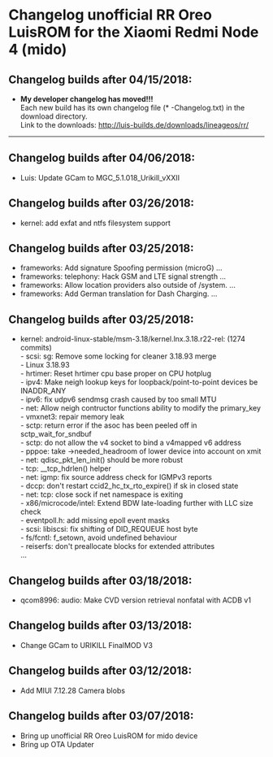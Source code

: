 <h1>Changelog unofficial RR Oreo LuisROM for the Xiaomi Redmi Node 4 (mido)</h1>
<p></p>
<h2>Changelog builds after 04/15/2018:</h2>
<ul>
  <li><b>My developer changelog has moved!!!</b><br> 
    Each new build has its own changelog file (* -Changelog.txt) in the download directory.<br>
    Link to the downloads: <a href="http://luis-builds.de/downloads/lineageos/rr/" target="_blank">http://luis-builds.de/downloads/lineageos/rr/</a>
  </li>
</ul>
<hr>

<h2>Changelog builds after 04/06/2018:</h2>
<ul>
  <li>Luis: Update GCam to MGC_5.1.018_Urikill_vXXII</li>
</ul>

<h2>Changelog builds after 03/26/2018:</h2>
<ul>
  <li>kernel: add exfat and ntfs filesystem support</li>
</ul>

<h2>Changelog builds after 03/25/2018:</h2>
<ul>
  <li>frameworks: Add signature Spoofing permission (microG) …</li>
  <li>frameworks: telephony: Hack GSM and LTE signal strength  …</li>
  <li>frameworks: Allow location providers also outside of /system.  …</li>
  <li>frameworks: Add German translation for Dash Charging.  …</li>
</ul>

<h2>Changelog builds after 03/25/2018:</h2>
<ul>
<li>kernel: android-linux-stable/msm-3.18/kernel.lnx.3.18.r22-rel: (1274 commits)<br>
  - scsi: sg: Remove some locking for cleaner 3.18.93 merge<br>
  - Linux 3.18.93<br>
  - hrtimer: Reset hrtimer cpu base proper on CPU hotplug<br>
  - ipv4: Make neigh lookup keys for loopback/point-to-point devices be INADDR_ANY<br>
  - ipv6: fix udpv6 sendmsg crash caused by too small MTU<br>
  - net: Allow neigh contructor functions ability to modify the primary_key<br>
  - vmxnet3: repair memory leak<br>
  - sctp: return error if the asoc has been peeled off in sctp_wait_for_sndbuf<br>
  - sctp: do not allow the v4 socket to bind a v4mapped v6 address<br>
  - pppoe: take ->needed_headroom of lower device into account on xmit<br>
  - net: qdisc_pkt_len_init() should be more robust<br>
  - tcp: __tcp_hdrlen() helper<br>
  - net: igmp: fix source address check for IGMPv3 reports<br>
  - dccp: don't restart ccid2_hc_tx_rto_expire() if sk in closed state<br>
  - net: tcp: close sock if net namespace is exiting<br>
  - x86/microcode/intel: Extend BDW late-loading further with LLC size check<br>
  - eventpoll.h: add missing epoll event masks<br>
  - scsi: libiscsi: fix shifting of DID_REQUEUE host byte<br>
  - fs/fcntl: f_setown, avoid undefined behaviour<br>
  - reiserfs: don't preallocate blocks for extended attributes<br>
  ...</li>
</ul>
  
<h2>Changelog builds after 03/18/2018:</h2>
<ul>
  <li>qcom8996: audio: Make CVD version retrieval nonfatal with ACDB v1</li>
</ul>

<h2>Changelog builds after 03/13/2018:</h2>
<ul>
  <li>Change GCam to URIKILL FinalMOD V3</li>
</ul>

<h2>Changelog builds after 03/12/2018:</h2>
<ul>
  <li>Add MIUI 7.12.28 Camera blobs</li>
</ul>

<h2>Changelog builds after 03/07/2018:</h2>
<ul>
  <li>Bring up unofficial RR Oreo LuisROM for mido device</li>
  <li>Bring up OTA Updater</li>
</ul>
